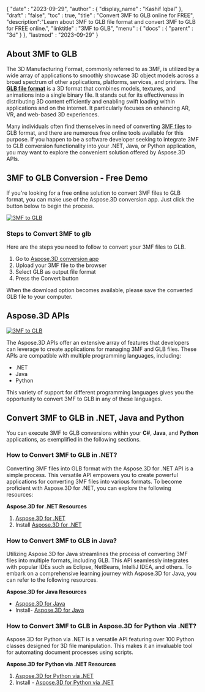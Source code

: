 {
  "date" : "2023-09-29",
  "author" : {
    "display_name" : "Kashif Iqbal"
  },
  "draft" : "false",
  "toc" : true,
  "title" : "Convert 3MF to GLB online for FREE",
  "description":"Learn about 3MF to GLB file format and convert 3MF to GLB for FREE online.",
  "linktitle" : "3MF to GLB",
  "menu" : {
    "docs" : {
      "parent" : "3d"
    }
  },
  "lastmod" : "2023-09-29"
}

## About 3MF to GLB

The 3D Manufacturing Format, commonly referred to as 3MF, is utilized by a wide array of applications to smoothly showcase 3D object models across a broad spectrum of other applications, platforms, services, and printers. The **[GLB file format](/3d/glb/)** is a 3D format that combines models, textures, and animations into a single binary file. It stands out for its effectiveness in distributing 3D content efficiently and enabling swift loading within applications and on the internet. It particularly focuses on enhancing AR, VR, and web-based 3D experiences.

Many individuals often find themselves in need of converting [3MF files](/3d/3mf/) to GLB format, and there are numerous free online tools available for this purpose. If you happen to be a software developer seeking to integrate 3MF to GLB conversion functionality into your .NET, Java, or Python application, you may want to explore the convenient solution offered by Aspose.3D APIs.

## 3MF to GLB Conversion - Free Demo

If you're looking for a free online solution to convert 3MF files to GLB format, you can make use of the Aspose.3D conversion app. Just click the button below to begin the process.

[![3MF to GLB](../3mf-to-glb.png)](https://products.aspose.app/3d/conversion/)

### Steps to Convert 3MF to glb

Here are the steps you need to follow to convert your 3MF files to GLB.

1. Go to [Aspose.3D conversion app](https://products.aspose.app/3d/conversion/)
1. Upload your 3MF file to the browser
1. Select GLB as output file format
1. Press the Convert button

When the download option becomes available, please save the converted GLB file to your computer.

## Aspose.3D APIs

[![3MF to GLB](../try-aspose-3d.png)](https://products.aspose.com/3d/)

The Aspose.3D APIs offer an extensive array of features that developers can leverage to create applications for managing 3MF and GLB files. These APIs are compatible with multiple programming languages, including:

 * .NET
 * Java
 * Python

This variety of support for different programming languages gives you the opportunity to convert 3MF to GLB in any of these languages.

## Convert 3MF to GLB in .NET, Java and Python

You can execute 3MF to GLB conversions within your **C#**, **Java**, and **Python** applications, as exemplified in the following sections.

### How to Convert 3MF to GLB in .NET?

Converting 3MF files into GLB format with the Aspose.3D for .NET API is a simple process. This versatile API empowers you to create powerful applications for converting 3MF files into various formats. To become proficient with Aspose.3D for .NET, you can explore the following resources:

**Aspose.3D for .NET Resources**

1. [Aspose.3D for .NET](https://products.aspose.com/3d/net/)
1. Install [Aspose.3D for .NET](https://docs.aspose.com/3d/net/installation/)

### How to Convert 3MF to GLB in Java?

Utilizing Aspose.3D for Java streamlines the process of converting 3MF files into multiple formats, including GLB. This API seamlessly integrates with popular IDEs such as Eclipse, NetBeans, IntelliJ IDEA, and others. To embark on a comprehensive learning journey with Aspose.3D for Java, you can refer to the following resources.

**Aspose.3D for Java Resources**

 * [Aspose.3D for Java](https://products.aspose.com/3d/java/)
 * Install- [Aspose.3D for Java](https://docs.aspose.com/3d/java/installation/)

### How to Convert 3MF to GLB in Aspose.3D for Python via .NET?

Aspose.3D for Python via .NET is a versatile API featuring over 100 Python classes designed for 3D file manipulation. This makes it an invaluable tool for automating document processes using scripts.

**Aspose.3D for Python via .NET Resources**

1. [Aspose.3D for Python via .NET](https://products.aspose.com/3d/python-net/)
1. Install - [Aspose.3D for Python via .NET](https://releases.aspose.com/3d/python-net/)